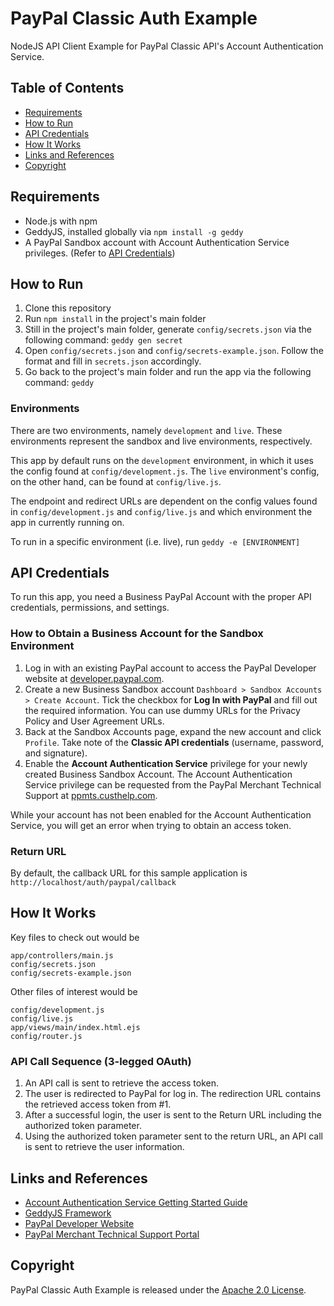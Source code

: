 # PayPal Classic Auth Example

NodeJS API Client Example for PayPal Classic API's Account Authentication Service.

## Table of Contents

* [Requirements](#requirements)
* [How to Run](#how-to-run)
* [API Credentials](#api-credentials)
* [How It Works](#how-it-works)
* [Links and References](#links-and-references)
* [Copyright](#copyright)

## Requirements

* Node.js with npm
* GeddyJS, installed globally via `npm install -g geddy`
* A PayPal Sandbox account with Account Authentication Service privileges. (Refer to [API Credentials](#api-credentials))

## How to Run

1. Clone this repository
2. Run `npm install` in the project's main folder
3. Still in the project's main folder, generate `config/secrets.json` via the following command: `geddy gen secret`
4. Open `config/secrets.json` and `config/secrets-example.json`. Follow the format and fill in `secrets.json` accordingly.
5. Go back to the project's main folder and run the app via the following command: `geddy`

### Environments

There are two environments, namely `development` and `live`. These environments represent the sandbox and live environments, respectively.

This app by default runs on the `development` environment, in which it uses the config found at `config/development.js`. The `live` environment's config, on the other hand, can be found at `config/live.js`.

The endpoint and redirect URLs are dependent on the config values found in `config/development.js` and `config/live.js` and which environment the app in currently running on.

To run in a specific environment (i.e. live), run `geddy -e [ENVIRONMENT]`

## API Credentials

To run this app, you need a Business PayPal Account with the proper API credentials, permissions, and settings.

### How to Obtain a Business Account for the Sandbox Environment

1. Log in with an existing PayPal account to access the PayPal Developer website at [developer.paypal.com](https://developer.paypal.com/).
2. Create a new Business Sandbox account `Dashboard > Sandbox Accounts > Create Account`. Tick the checkbox for **Log In with PayPal** and fill out the required information. You can use dummy URLs for the Privacy Policy and User Agreement URLs.
3. Back at the Sandbox Accounts page, expand the new account and click `Profile`. Take note of the **Classic API credentials** (username, password, and signature).
5. Enable the **Account Authentication Service** privilege for your newly created Business Sandbox Account. The Account Authentication Service privilege can be requested from the PayPal Merchant Technical Support at [ppmts.custhelp.com](https://ppmts.custhelp.com).

While your account has not been enabled for the Account Authentication Service, you will get an error when trying to obtain an access token.

### Return URL

By default, the callback URL for this sample application is `http://localhost/auth/paypal/callback`

## How It Works

Key files to check out would be

```
app/controllers/main.js
config/secrets.json
config/secrets-example.json
```

Other files of interest would be

```
config/development.js
config/live.js
app/views/main/index.html.ejs
config/router.js
```

### API Call Sequence (3-legged OAuth)

1. An API call is sent to retrieve the access token.
2. The user is redirected to PayPal for log in. The redirection URL contains the retrieved access token from #1.
3. After a successful login, the user is sent to the Return URL including the authorized token parameter.
4. Using the authorized token parameter sent to the return URL, an API call is sent to retrieve the user information.

## Links and References

* [Account Authentication Service Getting Started Guide]( https://developer.paypal.com/docs/classic/account-auth-service/gs_account_auth_service/)
* [GeddyJS Framework](http://geddyjs.org)
* [PayPal Developer Website](https://developer.paypal.com/)
* [PayPal Merchant Technical Support Portal](https://ppmts.custhelp.com/)

## Copyright

PayPal Classic Auth Example is released under the [Apache 2.0 License](http://www.apache.org/licenses/LICENSE-2.0).
